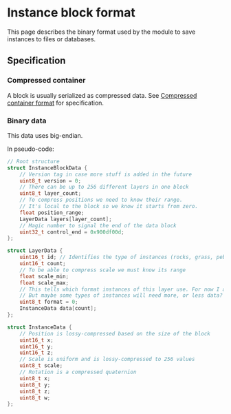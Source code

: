 Instance block format
=======================

This page describes the binary format used by the module to save instances to files or databases.

Specification
---------------

### Compressed container

A block is usually serialized as compressed data.
See [Compressed container format](#compressed-container) for specification.


### Binary data

This data uses big-endian.

In pseudo-code:

```cpp
// Root structure
struct InstanceBlockData {
	// Version tag in case more stuff is added in the future
	uint8_t version = 0;
    // There can be up to 256 different layers in one block
	uint8_t layer_count;
	// To compress positions we need to know their range.
	// It's local to the block so we know it starts from zero.
	float position_range;
	LayerData layers[layer_count];
	// Magic number to signal the end of the data block
	uint32_t control_end = 0x900df00d;
};

struct LayerData {
	uint16_t id; // Identifies the type of instances (rocks, grass, pebbles, bushes etc)
	uint16_t count;
	// To be able to compress scale we must know its range
	float scale_min;
	float scale_max;
	// This tells which format instances of this layer use. For now I always use the same format,
	// But maybe some types of instances will need more, or less data?
	uint8_t format = 0;
	InstanceData data[count];
};

struct InstanceData {
	// Position is lossy-compressed based on the size of the block
	uint16_t x;
	uint16_t y;
	uint16_t z;
	// Scale is uniform and is lossy-compressed to 256 values
	uint8_t scale;
	// Rotation is a compressed quaternion
	uint8_t x;
	uint8_t y;
	uint8_t z;
	uint8_t w;
};
```
